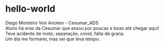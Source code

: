 # hello-world
Diego Monteiro Von Ancken - Cesumar_ADS</br>
Aluno há eras da Cesumar que assou por poucas e boas até chegar aqui!</br>
Teve acidente de moto, separação, covid, falta de grana.</br>
Um dia me formarei, mas sei que leva tempo.
